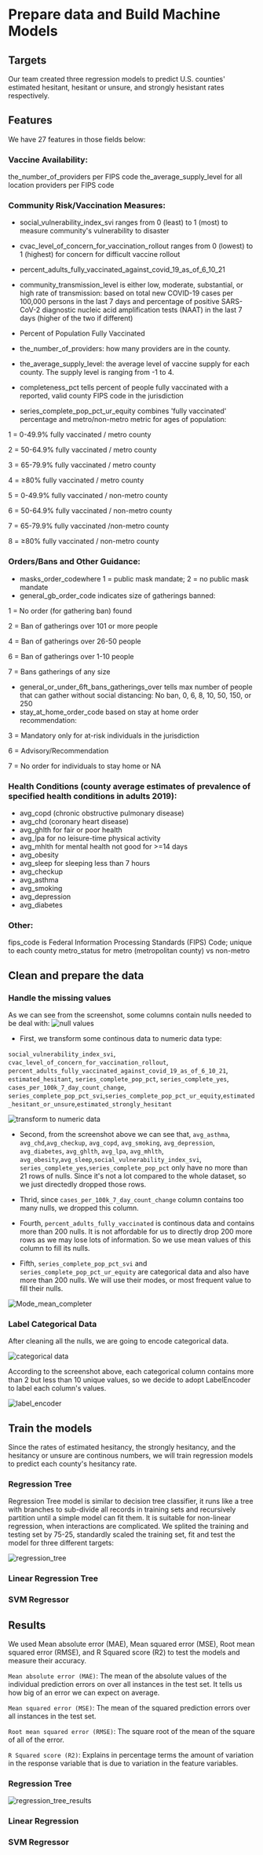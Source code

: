 # Prepare data and Build Machine Models
## Targets
Our team created three regression models to predict U.S. counties' estimated hesitant, hesitant or unsure, and strongly hesistant rates respectively.

## Features
We have 27 features in those fields below:
### Vaccine Availability:

the_number_of_providers per FIPS code
the_average_supply_level for all location providers per FIPS code

### Community Risk/Vaccination Measures:

- social_vulnerability_index_svi ranges from 0 (least) to 1 (most) to measure community's vulnerability to disaster
- cvac_level_of_concern_for_vaccination_rollout ranges from 0 (lowest) to 1 (highest) for concern for difficult vaccine rollout
- percent_adults_fully_vaccinated_against_covid_19_as_of_6_10_21
- community_transmission_level is either low, moderate, substantial, or high rate of transmission:
based on total new COVID-19 cases per 100,000 persons in the last 7 days and percentage of positive SARS-CoV-2 diagnostic nucleic acid amplification tests (NAAT) in the last 7 days (higher of the two if different)
- Percent of Population Fully Vaccinated
- the_number_of_providers: how many providers are in the county.
- the_average_supply_level: the average level of vaccine supply for each county. The supply level is ranging from -1 to 4.

- completeness_pct tells percent of people fully vaccinated with a reported, valid county FIPS code in the jurisdiction
- series_complete_pop_pct_ur_equity combines 'fully vaccinated' percentage and metro/non-metro metric for ages of population:

1 = 0-49.9% fully vaccinated / metro county

2 = 50-64.9% fully vaccinated / metro county

3 = 65-79.9% fully vaccinated / metro county

4 = ≥80% fully vaccinated / metro county

5 = 0-49.9% fully vaccinated / non-metro county

6 = 50-64.9% fully vaccinated / non-metro county

7 = 65-79.9% fully vaccinated /non-metro county

8 = ≥80% fully vaccinated / non-metro county

### Orders/Bans and Other Guidance:

- masks_order_codewhere 1 = public mask mandate; 2 = no public mask mandate
- general_gb_order_code indicates size of gatherings banned:

1 = No order (for gathering ban) found

2 = Ban of gatherings over 101 or more people

4 = Ban of gatherings over 26-50 people

6 = Ban of gatherings over 1-10 people

7 = Bans gatherings of any size

- general_or_under_6ft_bans_gatherings_over tells max number of people that can gather without social distancing:
No ban, 0, 6, 8, 10, 50, 150, or 250
- stay_at_home_order_code based on stay at home order recommendation:

3 = Mandatory only for at-risk individuals in the jurisdiction

6 = Advisory/Recommendation

7 = No order for individuals to stay home or NA

### Health Conditions (county average estimates of prevalence of specified health conditions in adults 2019):

- avg_copd (chronic obstructive pulmonary disease)
- avg_chd (coronary heart disease)
- avg_ghlth for fair or poor health
- avg_lpa for no leisure-time physical activity
- avg_mhlth for mental health not good for >=14 days
- avg_obesity
- avg_sleep for sleeping less than 7 hours
- avg_checkup
- avg_asthma
- avg_smoking
- avg_depression
- avg_diabetes

### Other:
fips_code is Federal Information Processing Standards (FIPS) Code; unique to each county
metro_status for metro (metropolitan county) vs non-metro

## Clean and prepare the data
### Handle the missing values
As we can see from the screenshot, some columns contain nulls needed to be deal with:
![null values](https://github.com/jvvyas/Final-Project/blob/main/screenshots/null_values.png)
- First, we transform some continous data to numeric data type:

`social_vulnerability_index_svi`, `cvac_level_of_concern_for_vaccination_rollout`, `percent_adults_fully_vaccinated_against_covid_19_as_of_6_10_21`, `estimated_hesitant`, `series_complete_pop_pct`, `series_complete_yes`, `cases_per_100k_7_day_count_change`, `series_complete_pop_pct_svi`,`series_complete_pop_pct_ur_equity`,`estimated_hesitant_or_unsure`,`estimated_strongly_hesitant`

![transform to numeric data](https://github.com/jvvyas/Final-Project/blob/main/screenshots/transform_to_numeric.png)

- Second, from the screenshot above we can see that, `avg_asthma`, `avg_chd`,`avg_checkup`, `avg_copd`, `avg_smoking`, `avg_depression`, `avg_diabetes`, `avg_ghlth`, `avg_lpa`, `avg_mhlth`, `avg_obesity`,`avg_sleep`,`social_vulnerability_index_svi`, `series_complete_yes`,`series_complete_pop_pct` only have no more than 21 rows of nulls. Since it's not a lot compared to the whole dataset, so we just directedly dropped those rows.

- Thrid, since `cases_per_100k_7_day_count_change` column contains too many nulls, we dropped this column.

- Fourth, `percent_adults_fully_vaccinated` is continous data and contains more than 200 nulls. It is not affordable for us to directly drop 200 more rows as we may lose lots of information. So we use mean values of this column to fill its nulls.

- Fifth, `series_complete_pop_pct_svi` and `series_complete_pop_pct_ur_equity` are categorical data and also have more than 200 nulls. We will use their modes, or most frequent value to fill their nulls.

 ![Mode_mean_completer](https://github.com/jvvyas/Final-Project/blob/main/screenshots/mean_mode_completer.png)

### Label Categorical Data
After cleaning all the nulls, we are going to encode categorical data.

![categorical data](https://github.com/jvvyas/Final-Project/blob/main/screenshots/categorical_data.png)

According to the screenshot above, each categorical column contains more than 2 but less than 10 unique values, so we decide to adopt LabelEncoder to label each column's values.

![label_encoder](https://github.com/jvvyas/Final-Project/blob/main/screenshots/label_encoder.png)


## Train the models
Since the rates of estimated hesitancy, the strongly hesitancy, and the hesitancy or unsure are continous numbers, we will train regression models to predict each county's hesitancy rate.

### Regression Tree
Regression Tree model is similar to decision tree classifier, it runs like a tree with branches to sub-divide all records in training sets and recursively partition until a simple model can fit them. It is suitable for non-linear regression, when interactions are complicated.
We splited the training and testing set by 75-25, standardly scaled the training set, fit and test the model for three different targets:

![regression_tree](https://github.com/jvvyas/Final-Project/blob/main/screenshots/regression_tree.png)


### Linear Regression Tree


### SVM Regressor


## Results
We used Mean absolute error (MAE), Mean squared error (MSE), Root mean squared error (RMSE), and R Squared score (R2) to test the models and measure their accuracy. 

`Mean absolute error (MAE)`: The mean of the absolute values of the individual prediction errors on over all instances in the test set. It tells us how big of an error we can expect on average.

`Mean squared error (MSE)`: The mean of the squared prediction errors over all instances in the test set.

`Root mean squared error (RMSE)`: The square root of the mean of the square of all of the error.

`R Squared score (R2)`: Explains in percentage terms the amount of variation in the response variable that is due to variation in the feature variables.

### Regression Tree
![regression_tree_results](https://github.com/jvvyas/Final-Project/blob/main/screenshots/tree_results.png)

### Linear Regression

### SVM Regressor


